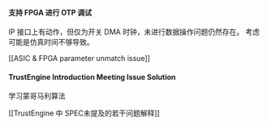 #### 支持 FPGA 进行 OTP 调试

IP 接口上有动作，但仅为开关 DMA 时钟，未进行数据操作问题仍然存在。
考虑可能是仿真时间不够导致。

[[ASIC & FPGA parameter unmatch issue]]
#### TrustEngine Introduction Meeting Issue Solution

学习蒙哥马利算法

[[TrustEngine 中 SPEC未提及的若干问题解释]]